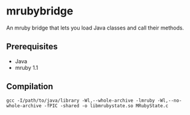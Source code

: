 # mrubybridge
An mruby bridge that lets you load Java classes and call their methods.

## Prerequisites
* Java
* mruby 1.1

## Compilation
`gcc -I/path/to/java/library -Wl,--whole-archive -lmruby -Wl,--no-whole-archive -fPIC -shared -o libmrubystate.so MRubyState.c`
